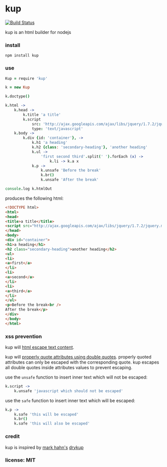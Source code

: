# kup

[![Build Status](https://travis-ci.org/PierreGaudichon/kup.png)](https://travis-ci.org/PierreGaudichon/kup)

kup is an html builder for nodejs

### install

```
npm install kup
```

### use

```coffeescript
Kup = require 'kup'

k = new Kup

k.doctype()

k.html ->
    k.head ->
        k.title 'a title'
        k.script
            src: 'http://ajax.googleapis.com/ajax/libs/jquery/1.7.2/jquery.min.js'
            type: 'text/javascript'
    k.body ->
        k.div {id: 'container'}, ->
            k.h1 'a heading'
            k.h2 {class: 'secondary-heading'}, 'another heading'
            k.ul ->
                'first second third'.split(' ').forEach (x) ->
                    k.li -> k.a x
            k.p ->
                k.unsafe 'Before the break'
                k.br()
                k.unsafe 'After the break'

console.log k.htmlOut
```

produces the following html:

```html
<!DOCTYPE html>
<html>
<head>
<title>a title</title>
<script src="http://ajax.googleapis.com/ajax/libs/jquery/1.7.2/jquery.min.js" type="text/javascript"></script>
</head>
<body>
<div id="container">
<h1>a heading</h1>
<h2 class="secondary-heading">another heading</h2>
<ul>
<li>
<a>first</a>
</li>
<li>
<a>second</a>
</li>
<li>
<a>third</a>
</li>
</ul>
<p>Before the break<br />
After the break</p>
</div>
</body>
</html>
```

### xss prevention

kup will [html escape text content](https://www.owasp.org/index.php/xss_%28cross_site_scripting%29_prevention_cheat_sheet#rule_.231_-_html_escape_before_inserting_untrusted_data_into_html_element_content).

kup will [properly quote attributes using double quotes](https://www.owasp.org/index.php/xss_%28cross_site_scripting%29_prevention_cheat_sheet#rule_.232_-_attribute_escape_before_inserting_untrusted_data_into_html_common_attributes).
properly quoted attributes can only be escaped with the corresponding quote.
kup escapes all double quotes inside attributes values to prevent escaping.

use the `unsafe` function to insert inner text which will not be escaped:

```coffeescript
k.script ->
    k.unsafe 'javascript which should not be escaped'
```

use the `safe` function to insert inner text which will be escaped:

```coffeescript
k.p ->
    k.safe 'this will be escaped'
    k.br()
    k.safe 'this will also be escaped'
```

### credit

kup is inspired by [mark hahn's](https://github.com/mark-hahn) [drykup](https://github.com/mark-hahn/drykup)

### license: MIT
